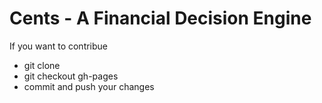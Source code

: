 Cents - A Financial Decision Engine
=======================
If you want to contribue 
* git clone 
* git checkout gh-pages
* commit and push your changes
